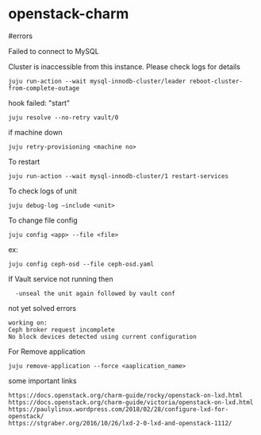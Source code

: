 # openstack-charm

#errors

Failed to connect to MySQL

Cluster is inaccessible from this instance. Please check logs for details
```
juju run-action --wait mysql-innodb-cluster/leader reboot-cluster-from-complete-outage
```
hook failed: "start"
```
juju resolve --no-retry vault/0
```
if machine down
```
juju retry-provisioning <machine no>
```
To restart 
```
juju run-action --wait mysql-innodb-cluster/1 restart-services
```
To check logs of unit 
```
juju debug-log –include <unit>
 ```
 To change file config 

  ```
  juju config <app> --file <file>
  ```
  ex:
  ```
  juju config ceph-osd --file ceph-osd.yaml
 ```
  
  If Vault service not running then 
  
      -unseal the unit again followed by vault conf
      
      
      
 not yet solved errors     
  ```
  working on:
  Ceph broker request incomplete
  No block devices detected using current configuration
```


 For Remove application
 ```
juju remove-application --force <aaplication_name>
```



some important links
```
https://docs.openstack.org/charm-guide/rocky/openstack-on-lxd.html
https://docs.openstack.org/charm-guide/victoria/openstack-on-lxd.html
https://paulylinux.wordpress.com/2018/02/28/configure-lxd-for-openstack/
https://stgraber.org/2016/10/26/lxd-2-0-lxd-and-openstack-1112/
```
